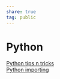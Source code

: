 ```yaml
---  
share: true  
tag: public  
---  
```

# Python  
  
[Python tips n tricks](./Python-tips-n-tricks.md)  
[Python importing](./Python-importing.md)